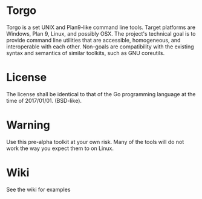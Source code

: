 # Torgo
Torgo is a set UNIX and Plan9-like command line tools. Target platforms are Windows, Plan 9, Linux, and possibly OSX. The project's technical goal is to provide command line utilities that are accessible, homogeneous, and interoperable with each other. Non-goals are compatibility with the existing syntax and semantics of similar toolkits, such as GNU coreutils.

# License
The license shall be identical to that of the Go programming language at the time of 2017/01/01. (BSD-like). 

# Warning
Use this pre-alpha toolkit at your own risk. Many of the tools will do not work the way you expect them to on Linux. 

# Wiki
See the wiki for examples
